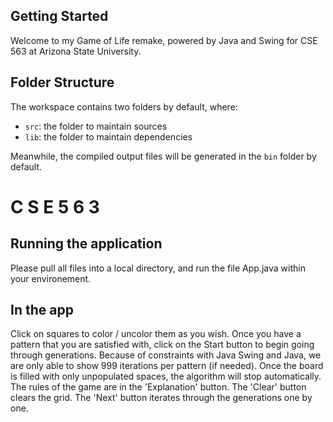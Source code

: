 ## Getting Started

Welcome to my Game of Life remake, powered by Java and Swing for CSE 563 at Arizona State University.

## Folder Structure

The workspace contains two folders by default, where:

- `src`: the folder to maintain sources
- `lib`: the folder to maintain dependencies

Meanwhile, the compiled output files will be generated in the `bin` folder by default.

#   C S E 5 6 3 

## Running the application
Please pull all files into a local directory, and run the file App.java within your environement.

## In the app
Click on squares to color / uncolor them as you wish. Once you have a pattern that you are satisfied with, click on the Start button to begin going through generations.
Because of constraints with Java Swing and Java, we are only able to show 999 iterations per pattern (if needed).
Once the board is filled with only unpopulated spaces, the algorithm will stop automatically.
The rules of the game are in the 'Explanation' button.
The 'Clear' button clears the grid.
The 'Next' button iterates through the generations one by one.

 
 
